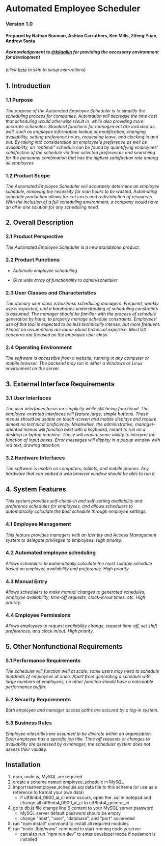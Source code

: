 ﻿

# Automated Employee Scheduler

### Version 1.0

#### Prepared by Nathan Brannan, Ashton Carruthers, Ken Mills, Zifeng Yuan, Andrew Santa
##### Acknowledgement to [@kilgallin](https://www.github.com/kilgallin) for providing the necessary environment  for development

###### (click [here](#install) to skip to setup instructions)

## 1. Introduction

### 1.1 Purpose

*The purpose of the Automated Employee Scheduler is to simplify the scheduling process for companies. Automation will decrease the time cost that scheduling would otherwise result in, while also providing more accurate schedules. Standard functions for management are included as well, such as employee information lookup or modification, changing availability, setting preference hours, requesting leave, and clocking in and out. By taking into consideration an employee's preference as well as availability, an "optimal" schedule can be found by quantifying employees' satisfaction of the schedule via their selected preferences and searchiing for the personnel combination that has the highest satisfaction rate among all employees*

### 1.2 Product Scope

*The Automated Employee Scheduler will accurately determine an employee schedule, removing the necessity for man hours to be wasted. Automating schedule production allows for cut costs and redistribution of resources. With the inclusion of a full scheduling environment, a company would have an all in one solution for any scheduling need.*

## 2. Overall Description

### 2.1 Product Perspective

*The Automated Employee Scheduler is a new standalone product.*

### 2.2 Product Functions

- *Automate employee scheduling*

- *Give wide array of functionality to admin/scheduler*

### 2.3 User Classes and Characteristics

*The primary user class is business scheduling managers. Frequent, weekly use is expected, and a barebones understanding of scheduling constraints is assumed. The manager should be familiar with the process of schedule generation by hand, to properly manage schedule constraints. Employees’ use of this tool is expected to be less technically intense, but more frequent. Almost no assumptions are made about technical expertise. Most UX concerns are focused on the employee user class.*

### 2.4 Operating Environment

*The software is accessible from a website, running in any computer or mobile browser. The backend may run in either a Windows or Linux environment on the server.*

## 3. External Interface Requirements

### 3.1 User Interfaces

*The user interfaces focus on simplicity while still being functional. The employee-oriented interfaces will feature large, simple buttons. These menus should be usable on touch-screen and mobile displays and require almost no technical proficiency. Meanwhile, the administrative, manager-oriented menus will function best with a keyboard, meant to run on a desktop or laptop machine. These will require some ability to interpret the function of input boxes. Error messages will display in a popup window with red text, drawing attention.*

### 3.2 Hardware Interfaces

*The software is usable on computers, tablets, and mobile phones. Any hardware that can embed a web browser window should be able to run it.*

## 4. System Features

*This system provides self-check-in and self-setting availability and preference schedules for employees, and allows schedulers to automatically calculate the best schedule through employee settings.*

### 4.1 Employee Management

*This feature provides managers with an Identity and Access Management system to delegate privileges to employees. High priority.*

### 4.2 Automated employee scheduling

*Allows schedulers to automatically calculate the most suitable schedule based on employee availability and preference. High priority.*

### 4.3 Manual Entry

*Allows schedulers to make manual changes to generated schedules, employee availability, time-off requests, clock-in/out times, etc. High priority.*

### 4.4 Employee Permissions

*Allows employees to request availability change, request time-off, set shift preferences, and clock in/out. High priority.*

## 5. Other Nonfunctional Requirements

### 5.1 Performance Requirements

*The scheduler will function well at scale; some users may need to schedule hundreds of employees at once. Apart from generating a schedule with large numbers of employees, no other function should have a noticeable performance buffer.*

### 5.2 Security Requirements

*Both employee and manager access paths are secured by a log-in system.*

### 5.3 Business Rules

*Employee roles/titles are assumed to be discrete within an organization. Each employee has a specific job title. Time off requests or changes to availability are assessed by a manager; the scheduler system does not assess their validity.*

## <a name="install"></a>Installation

1. npm, node.js, MySQL are required
2. create a schema named employee_schedule in MySQL
3. import test/employee_schedule.sql data file to this schema (or use as a reference to format your own data)
    * if utf8mb4_0900_ai_ci error occurs, open the .sql in notepad and change  all utf8mb4_0900_ai_ci to utf8mb4_general_ci
4. go to db.js file change line 6 content to your MySQL server password
    * MySQL server default password should be empty
    * change "host", "user", "database", and "port" as needed
5. run "npm install" command to install all required modules
6. run "node ./bin/www" command to start running node.js server
    * can also run "npm run dev" to enter developer mode if nodemon is installed
